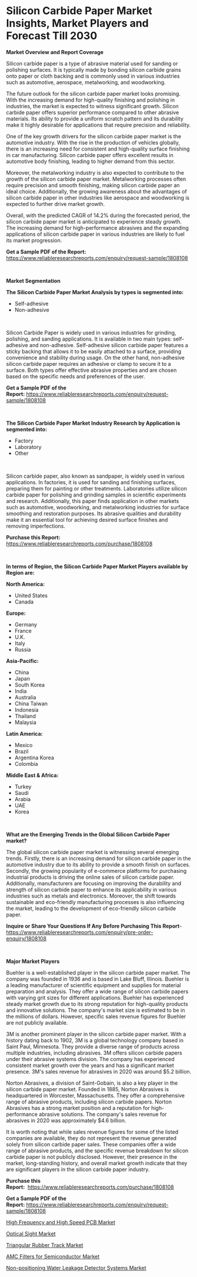<p><h1>Silicon Carbide Paper Market Insights, Market Players and Forecast Till 2030</h1></p><p><strong>Market Overview and Report Coverage</strong></p>
<p><p>Silicon carbide paper is a type of abrasive material used for sanding or polishing surfaces. It is typically made by bonding silicon carbide grains onto paper or cloth backing and is commonly used in various industries such as automotive, aerospace, metalworking, and woodworking.</p><p>The future outlook for the silicon carbide paper market looks promising. With the increasing demand for high-quality finishing and polishing in industries, the market is expected to witness significant growth. Silicon carbide paper offers superior performance compared to other abrasive materials. Its ability to provide a uniform scratch pattern and its durability make it highly desirable for applications that require precision and reliability.</p><p>One of the key growth drivers for the silicon carbide paper market is the automotive industry. With the rise in the production of vehicles globally, there is an increasing need for consistent and high-quality surface finishing in car manufacturing. Silicon carbide paper offers excellent results in automotive body finishing, leading to higher demand from this sector.</p><p>Moreover, the metalworking industry is also expected to contribute to the growth of the silicon carbide paper market. Metalworking processes often require precision and smooth finishing, making silicon carbide paper an ideal choice. Additionally, the growing awareness about the advantages of silicon carbide paper in other industries like aerospace and woodworking is expected to further drive market growth.</p><p>Overall, with the predicted CAGR of 14.2% during the forecasted period, the silicon carbide paper market is anticipated to experience steady growth. The increasing demand for high-performance abrasives and the expanding applications of silicon carbide paper in various industries are likely to fuel its market progression.</p></p>
<p><strong>Get a Sample PDF of the Report:</strong> <a href="https://www.reliableresearchreports.com/enquiry/request-sample/1808108">https://www.reliableresearchreports.com/enquiry/request-sample/1808108</a></p>
<p>&nbsp;</p>
<p><strong>Market Segmentation</strong></p>
<p><strong>The Silicon Carbide Paper Market Analysis by types is segmented into:</strong></p>
<p><ul><li>Self-adhesive</li><li>Non-adhesive</li></ul></p>
<p>&nbsp;</p>
<p><p>Silicon Carbide Paper is widely used in various industries for grinding, polishing, and sanding applications. It is available in two main types: self-adhesive and non-adhesive. Self-adhesive silicon carbide paper features a sticky backing that allows it to be easily attached to a surface, providing convenience and stability during usage. On the other hand, non-adhesive silicon carbide paper requires an adhesive or clamp to secure it to a surface. Both types offer effective abrasive properties and are chosen based on the specific needs and preferences of the user.</p></p>
<p><strong>Get a Sample PDF of the Report:</strong>&nbsp;<a href="https://www.reliableresearchreports.com/enquiry/request-sample/1808108">https://www.reliableresearchreports.com/enquiry/request-sample/1808108</a></p>
<p>&nbsp;</p>
<p><strong>The Silicon Carbide Paper Market Industry Research by Application is segmented into:</strong></p>
<p><ul><li>Factory</li><li>Laboratory</li><li>Other</li></ul></p>
<p>&nbsp;</p>
<p><p>Silicon carbide paper, also known as sandpaper, is widely used in various applications. In factories, it is used for sanding and finishing surfaces, preparing them for painting or other treatments. Laboratories utilize silicon carbide paper for polishing and grinding samples in scientific experiments and research. Additionally, this paper finds application in other markets such as automotive, woodworking, and metalworking industries for surface smoothing and restoration purposes. Its abrasive qualities and durability make it an essential tool for achieving desired surface finishes and removing imperfections.</p></p>
<p><strong>Purchase this Report:</strong>&nbsp; <a href="https://www.reliableresearchreports.com/purchase/1808108">https://www.reliableresearchreports.com/purchase/1808108</a></p>
<p>&nbsp;</p>
<p><strong>In terms of Region, the Silicon Carbide Paper Market Players available by Region are:</strong></p>
<p>
    <p> <strong> North America: </strong>
        <ul>
            <li>United States</li>
            <li>Canada</li>
        </ul>
        </p> 
    <p> <strong> Europe: </strong>
        <ul>
            <li>Germany</li>
            <li>France</li>
            <li>U.K.</li>
            <li>Italy</li>
            <li>Russia</li>
        </ul>
        </p> 
    <p> <strong> Asia-Pacific: </strong>
        <ul>
            <li>China</li>
            <li>Japan</li>
            <li>South Korea</li>
            <li>India</li>
            <li>Australia</li>
            <li>China Taiwan</li>
            <li>Indonesia</li>
            <li>Thailand</li>
            <li>Malaysia</li>
        </ul>
        </p> 
    <p> <strong> Latin America: </strong>
        <ul>
            <li>Mexico</li>
            <li>Brazil</li>
            <li>Argentina Korea</li>
            <li>Colombia</li>
        </ul>
        </p> 
    <p> <strong> Middle East & Africa: </strong>
        <ul>
            <li>Turkey</li>
            <li>Saudi</li>
            <li>Arabia</li>
            <li>UAE</li>
            <li>Korea</li>
        </ul>
    </p>
    </p>
<p>&nbsp;</p>
<p><strong>What are the Emerging Trends in the Global Silicon Carbide Paper market?</strong></p>
<p><p>The global silicon carbide paper market is witnessing several emerging trends. Firstly, there is an increasing demand for silicon carbide paper in the automotive industry due to its ability to provide a smooth finish on surfaces. Secondly, the growing popularity of e-commerce platforms for purchasing industrial products is driving the online sales of silicon carbide paper. Additionally, manufacturers are focusing on improving the durability and strength of silicon carbide paper to enhance its applicability in various industries such as metals and electronics. Moreover, the shift towards sustainable and eco-friendly manufacturing processes is also influencing the market, leading to the development of eco-friendly silicon carbide paper.</p></p>
<p><strong>Inquire or Share Your Questions If Any Before Purchasing This Report</strong>- <a href="https://www.reliableresearchreports.com/enquiry/pre-order-enquiry/1808108">https://www.reliableresearchreports.com/enquiry/pre-order-enquiry/1808108</a></p>
<p>&nbsp;</p>
<p><strong>Major Market Players</strong></p>
<p><p>Buehler is a well-established player in the silicon carbide paper market. The company was founded in 1936 and is based in Lake Bluff, Illinois. Buehler is a leading manufacturer of scientific equipment and supplies for material preparation and analysis. They offer a wide range of silicon carbide papers with varying grit sizes for different applications. Buehler has experienced steady market growth due to its strong reputation for high-quality products and innovative solutions. The company's market size is estimated to be in the millions of dollars. However, specific sales revenue figures for Buehler are not publicly available.</p><p>3M is another prominent player in the silicon carbide paper market. With a history dating back to 1902, 3M is a global technology company based in Saint Paul, Minnesota. They provide a diverse range of products across multiple industries, including abrasives. 3M offers silicon carbide papers under their abrasive systems division. The company has experienced consistent market growth over the years and has a significant market presence. 3M's sales revenue for abrasives in 2020 was around $5.2 billion.</p><p>Norton Abrasives, a division of Saint-Gobain, is also a key player in the silicon carbide paper market. Founded in 1885, Norton Abrasives is headquartered in Worcester, Massachusetts. They offer a comprehensive range of abrasive products, including silicon carbide papers. Norton Abrasives has a strong market position and a reputation for high-performance abrasive solutions. The company's sales revenue for abrasives in 2020 was approximately $4.6 billion.</p><p>It is worth noting that while sales revenue figures for some of the listed companies are available, they do not represent the revenue generated solely from silicon carbide paper sales. These companies offer a wide range of abrasive products, and the specific revenue breakdown for silicon carbide paper is not publicly disclosed. However, their presence in the market, long-standing history, and overall market growth indicate that they are significant players in the silicon carbide paper industry.</p></p>
<p><strong>Purchase this Report:</strong>&nbsp;&nbsp;<a href="https://www.reliableresearchreports.com/purchase/1808108">https://www.reliableresearchreports.com/purchase/1808108</a></p>
<p></p>
<p><strong>Get a Sample PDF of the Report:</strong>&nbsp;<a href="https://www.reliableresearchreports.com/enquiry/request-sample/1808108">https://www.reliableresearchreports.com/enquiry/request-sample/1808108</a></p>
<p><p><a href="https://medium.com/@sureshrainarp23/high-frequency-and-high-speed-pcb-market-insight-market-trends-growth-forecasted-from-2023-to-d5c3f0207d93">High Frequency and High Speed PCB Market</a></p><p><a href="https://medium.com/@loyceharber/optical-sight-market-trends-forecast-and-competitive-analysis-to-2030-5c6cbfa3f700">Optical Sight Market</a></p><p><a href="https://medium.com/@eloisadavis6326/triangular-rubber-track-market-insights-into-market-cagr-market-trends-and-growth-strategies-07b43c4ff12d">Triangular Rubber Track Market</a></p><p><a href="https://medium.com/@sachintenrp23/amc-filters-for-semiconductor-market-size-and-market-trends-complete-industry-overview-2023-to-512d310eab93">AMC Filters for Semiconductor Market</a></p><p><a href="https://medium.com/@karinaokon2662/non-positioning-water-leakage-detector-systems-market-insights-into-market-cagr-market-trends-7689097d5d0b">Non-positioning Water Leakage Detector Systems Market</a></p></p>
